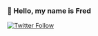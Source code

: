 ### 👋 Hello, my name is Fred

[![Twitter Follow][twitter]][twitter-url]


[twitter]: https://img.shields.io/twitter/follow/FrdricCt15?color=brightgreen&logo=twitter&style=for-the-badge
[twitter-url]: https://twitter.com/intent/follow?screen_name=FrdricCt15
